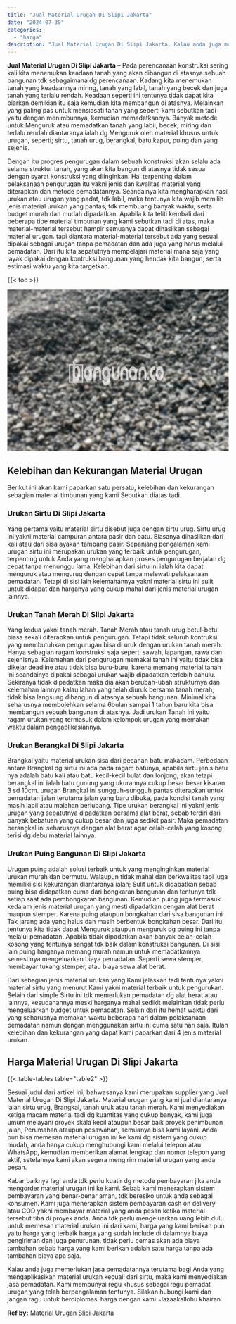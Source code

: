 ```yaml
---
title: "Jual Material Urugan Di Slipi Jakarta"
date: "2024-07-30"
categories: 
  - "harga"
description: "Jual Material Urugan Di Slipi Jakarta. Kalau anda juga memerlukan jasa pemadatannya terutama bagi Anda yang mengaplikasikan material urukan kecuali dari sirt..."
---
```


**Jual Material Urugan Di Slipi Jakarta** – Pada perencanaan konstruksi sering kali kita menemukan keadaan tanah yang akan dibangun di atasnya sebuah bangunan tdk sebagaimana dg perencanaan. Kadang kita menemukan tanah yang keadaannya miring, tanah yang labil, tanah yang becek dan juga tanah yang terlalu rendah. Keadaan seperti ini tentunya tidak dapat kita biarkan demikian itu saja kemudian kita membangun di atasnya. Melainkan yang paling pas untuk mensiasati tanah yang seperti kami sebutkan tadi yaitu dengan menimbunnya, kemudian memadatkannya. Banyak metode untuk Menguruk atau memadatkan tanah yang labil, becek, miring dan terlalu rendah diantaranya ialah dg Menguruk oleh material khusus untuk urugan, seperti; sirtu, tanah urug, berangkal, batu kapur, puing dan yang sejenis.

Dengan itu progres pengurugan dalam sebuah konstruksi akan selalu ada selama struktur tanah, yang akan kita bangun di atasnya tidak sesuai dengan syarat konstruksi yang diinginkan. Hal terpenting dalam pelaksanaan pengurugan itu yakni jenis dan kwalitas material yang diterapkan dan metode pemadatannya. Seandainya kita mengharapkan hasil urukan atau urugan yang padat, tdk labil, maka tentunya kita wajib memilih jenis material urukan yang pantas, tdk membuang banyak waktu, serta budget murah dan mudah dipadatkan. Apabila kita teliti kembali dari beberapa tipe material timbunan yang kami sebutkan tadi di atas, maka material-material tersebut hampir semuanya dapat dihasilkan sebagai material urugan. tapi diantara material-material tersebut ada yang sesuai dipakai sebagai urugan tanpa pemadatan dan ada juga yang harus melalui pemadatan. Dari itu kita sepatutnya mempelajari material mana saja yang layak dipakai dengan kontruksi bangunan yang hendak kita bangun, serta estimasi waktu yang kita targetkan.

{{< toc >}}

![Jual Material Urugan Di Slipi Jakarta](/images/jual-urugan-16.png)

## Kelebihan dan Kekurangan Material Urugan

Berikut ini akan kami paparkan satu persatu, kelebihan dan kekurangan sebagian material timbunan yang kami Sebutkan diatas tadi.

### Urukan Sirtu Di Slipi Jakarta

Yang pertama yaitu material sirtu disebut juga dengan sirtu urug. Sirtu urug ini yakni material campuran antara pasir dan batu. Biasanya dihasilkan dari kali atau dari sisa ayakan tambang pasir. Sepanjang pengalaman kami urugan sirtu ini merupakan urukan yang terbaik untuk pengurugan, terpenting untuk Anda yang mengharapkan proses pengurugan berjalan dg cepat tanpa menunggu lama. Kelebihan dari sirtu ini ialah kita dapat menguruk atau mengurug dengan cepat tanpa melewati pelaksanaan pemadatan. Tetapi di sisi lain kelemahannya yakni material sirtu ini sulit untuk didapat dan harganya yang cukup mahal dari jenis material urugan lainnya.

### Urukan Tanah Merah Di Slipi Jakarta

Yang kedua yakni tanah merah. Tanah Merah atau tanah urug betul-betul biasa sekali diterapkan untuk pengurugan. Tetapi tidak seluruh kontruksi yang membutuhkan pengurugan bisa di uruk dengan urukan tanah merah. Hanya sebagian ragam konstruksi saja seperti sawah, lapangan, rawa dan sejenisnya. Kelemahan dari pengurugan memakai tanah ini yaitu tidak bisa dikejar deadline atau tidak bisa buru-buru, karena memang material tanah ini seandainya dipakai sebagai urukan wajib dipadatkan terlebih dahulu. Sekiranya tidak dipadatkan maka dia akan berubah-ubah strukturnya dan kelemahan lainnya kalau lahan yang telah diuruk bersama tanah merah, tidak bisa langsung dibangun di atasnya sebuah bangunan. Minimal kita seharusnya membolehkan selama 6bulan sampai 1 tahun baru kita bisa membangun sebuah bangunan di atasnya. Jadi urukan Tanah ini yaitu ragam urukan yang termasuk dalam kelompok urugan yang memakan waktu dalam pengaplikasiannya.

### Urukan Berangkal Di Slipi Jakarta

Brangkal yaitu material urukan sisa dari pecahan batu makadam. Perbedaan antara Brangkal dg sirtu ini ada pada ragam batunya, apabila sirtu jenis batu nya adalah batu kali atau batu kecil-kecil bulat dan lonjong, akan tetapi berangkal ini ialah batu gunung yang ukurannya cukup besar besar kisaran 3 sd 10cm. urugan Brangkal ini sungguh-sungguh pantas diterapkan untuk pemadatan jalan terutama jalan yang baru dibuka, pada kondisi tanah yang masih labil atau malahan berlubang. Tipe urukan berangkal ini yakni jenis urugan yang sepatutnya dipadatkan bersama alat berat, sebab terdiri dari banyak bebatuan yang cukup besar dan juga sedikit pasir. Maka pemadatan berangkal ini seharusnya dengan alat berat agar celah-celah yang kosong terisi dg debu material lainnya.

### Urukan Puing Bangunan Di Slipi Jakarta

Urugan puing adalah solusi terbaik untuk yang menginginkan material urukan murah dan bermutu. Walaupun tidak mahal dan berkwalitas tapi juga memiliki sisi kekurangan diantaranya ialah; Sulit untuk didapatkan sebab puing bisa didapatkan cuma dari bongkaran bangunan dan tentunya tdk setiap saat ada pembongkaran bangunan. Kemudian puing juga termasuk kedalam jenis material urugan yang mesti dipadatkan dengan alat berat maupun stemper. Karena puing ataupun bongkahan dari sisa bangunan ini Tak jarang ada yang halus dan masih berbentuk bongkahan besar. Dari itu tentunya kita tidak dapat Menguruk ataupun menguruk dg puing ini tanpa melalui pemadatan. Apabila tidak dipadatkan akan banyak celah-celah kosong yang tentunya sangat tdk baik dalam konstruksi bangunan. Di sisi lain puing harganya memang murah namun untuk memadatkannya semestinya mengeluarkan biaya pemadatan. Seperti sewa stemper, membayar tukang stemper, atau biaya sewa alat berat.

Dari sebagian jenis material urukan yang Kami jelaskan tadi tentunya yakni material sirtu yang menurut Kami yakni material terbaik untuk pengurukan. Selain dari simple Sirtu ini tdk memerlukan pemadatan dg alat berat atau lainnya, kesudahannya meski harganya mahal sedikit melainkan tidak perlu mengeluarkan budget untuk pemadatan. Selain dari itu hemat waktu dari yang seharusnya memakan waktu beberapa hari dalam pelaksanaan pemadatan namun dengan menggunakan sirtu ini cuma satu hari saja. Itulah kelebihan dan kekurangan yang dapat kami paparkan dari 4 jenis material urukan.

## Harga Material Urugan Di Slipi Jakarta

{{< table-tables table="table2" >}}

Sesuai judul dari artikel ini, bahwasanya kami merupakan supplier yang Jual Material Urugan Di Slipi Jakarta. Material urugan yang kami jual diantaranya ialah sirtu urug, Brangkal, tanah uruk atau tanah merah. Kami menyediakan ketiga macam material tadi dg kuantitas yang cukup banyak, kami juga umum melayani proyek skala kecil ataupun besar baik proyek penimbunan jalan, Perumahan ataupun pesawahan, semuanya bisa kami layani. Anda pun bisa memesan material urugan ini ke kami dg sistem yang cukup mudah, anda hanya cukup menghubungi kami melalui telepon atau WhatsApp, kemudian memberikan alamat lengkap dan nomor telepon yang aktif, setelahnya kami akan segera mengirim material urugan yang anda pesan.

Kabar baiknya lagi anda tdk perlu kuatir dg metode pembayaran jika anda mengorder material urugan ini ke kami. Sebab kami menerapkan sistem pembayaran yang benar-benar aman, tdk beresiko untuk anda sebagai konsumen. Kami juga menerapkan sistem pembayaran cash on delivery atau COD yakni membayar material yang anda pesan ketika material tersebut tiba di proyek anda. Anda tdk perlu mengeluarkan uang lebih dulu untuk memesan material urukan ini dari kami, harga yang kami berikan pun yaitu harga yang terbaik harga yang sudah include di dalamnya biaya pengiriman dan juga penurunan. tidak perlu cemas akan ada biaya tambahan sebab harga yang kami berikan adalah satu harga tanpa ada tambahan biaya apa saja.

Kalau anda juga memerlukan jasa pemadatannya terutama bagi Anda yang mengaplikasikan material urukan kecuali dari sirtu, maka kami menyediakan jasa pemadatan. Kami mempunyai regu khusus sebagai regu pemadat urugan yang telah berpengalaman tentunya. Silakan hubungi kami dan jangan ragu untuk berdiplomasi harga dengan kami. Jazaakallohu khairan.

**Ref by:** [Material Urugan Slipi Jakarta](https://id.wikipedia.org/wiki/Material)
